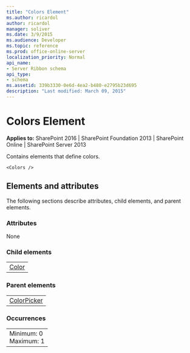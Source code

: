```yaml
---
title: "Colors Element"
ms.author: ricardol
author: ricardol
manager: soliver
ms.date: 3/9/2015
ms.audience: Developer
ms.topic: reference
ms.prod: office-online-server
localization_priority: Normal
api_name:
- Server Ribbon schema
api_type:
- schema
ms.assetid: 339b3330-0e6d-4ea2-b480-e2795b23d695
description: "Last modified: March 09, 2015"
---
```


# Colors Element

 
  
 **Applies to:** SharePoint 2016 | SharePoint Foundation 2013 | SharePoint Online | SharePoint Server 2013
  
Contains elements that define colors. 
  
```
<Colors />
```

## Elements and attributes

The following sections describe attributes, child elements, and parent elements.

### Attributes

None
  
### Child elements

||
|:-----|
|[Color](color-element.md)|
   
### Parent elements

||
|:-----|
|[ColorPicker](colorpicker-element.md)|
   
### Occurrences

||
|:-----|
|Minimum: 0  <br/> Maximum: 1  <br/> |
   

